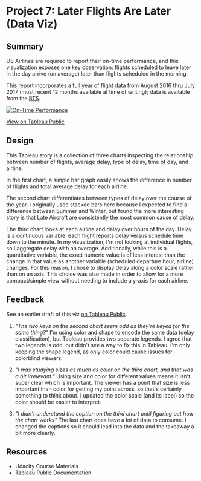 # Project 7: Later Flights Are Later (Data Viz)

## Summary

US Airlines are required to report their on-time performance, and this visualization exposes one key observation: flights scheduled to leave later in the day arrive (on average) later than flights scheduled in the morning.

This report incorporates a full year of flight data from August 2016 thru July 2017 (most recent 12 months available at time of writing); data is available from the [BTS](https://www.transtats.bts.gov/Tables.asp?DB_ID=120&DB_Name=Airline%20On-Time%20Performance%20Data&DB_Short_Name=On-Time).

<div class='tableauPlaceholder' id='viz1506483487414' style='position: relative'><noscript><a href='#'><img alt='On-Time Performance ' src='https:&#47;&#47;public.tableau.com&#47;static&#47;images&#47;On&#47;On-TimePerformance_1&#47;On-TimePerformance&#47;1_rss.png' style='border: none' /></a></noscript><object class='tableauViz'  style='display:none;'><param name='host_url' value='https%3A%2F%2Fpublic.tableau.com%2F' /> <param name='embed_code_version' value='2' /> <param name='site_root' value='' /><param name='name' value='On-TimePerformance_1&#47;On-TimePerformance' /><param name='tabs' value='no' /><param name='toolbar' value='yes' /><param name='static_image' value='https:&#47;&#47;public.tableau.com&#47;static&#47;images&#47;On&#47;On-TimePerformance_1&#47;On-TimePerformance&#47;1.png' /> <param name='animate_transition' value='yes' /><param name='display_static_image' value='yes' /><param name='display_spinner' value='yes' /><param name='display_overlay' value='yes' /><param name='display_count' value='yes' /></object></div>                <script type='text/javascript'>                    var divElement = document.getElementById('viz1506483487414');                    var vizElement = divElement.getElementsByTagName('object')[0];                    vizElement.style.width='1000px';vizElement.style.height='860px';                    var scriptElement = document.createElement('script');                    scriptElement.src = 'https://public.tableau.com/javascripts/api/viz_v1.js';                    vizElement.parentNode.insertBefore(scriptElement, vizElement);                </script>

[View on Tableau Public](https://public.tableau.com/views/On-TimePerformance_1/On-TimePerformance?:embed=y&:display_count=yes&publish=yes)

## Design
This Tableau story is a collection of three charts inspecting the relationship between number of flights, average delay, type of delay, time of day, and airline.

In the first chart, a simple bar graph easily shows the difference in number of flights and total average delay for each airline.

The second chart differentiates between types of delay over the course of the year. I originally used stacked bars here because I expected to find a difference between Summer and Winter, but found the more interesting story is that Late Aircraft are consistently the most common cause of delay.

The third chart looks at each airline and delay over hours of the day. Delay is a continuous variable: each flight reports delay versus schedule time down to the minute. In my visualization, I'm not looking at individual flights, so I aggregate delay with an average. Additionally, while this is a quantitative variable, the exact numeric value is of less interest than the change in that value as another variable (scheduled departure hour, airline) changes. For this reason, I chose to display delay along a color scale rather than on an axis. This choice was also made in order to allow for a more compact/simple view without needing to include a y-axis for each airline. 


## Feedback

See an earlier draft of this viz [on Tableau Public](https://public.tableau.com/profile/ercjns#!/vizhome/On-TimePerformance_1/On-TimePerformancev1).

1. *"The two keys on the second chart seem odd as they're keyed for the same thing?"*
I'm using color and shape to encode the same data (delay classification), but Tableau provides two separate legends. I agree that two legends is odd, but didn't see a way to fix this in Tableau. I'm only keeping the shape legend, as only color could cause issues for colorblind viewers.

2. *"I was studying sizes as much as color on the third chart, and that was a bit irrelevant."*
Using size and color for different values means it isn't super clear which is important. The viewer has a point that size is less important than color for getting my point across, so that's certainly something to think about. I updated the color scale (and its label) so the color should be easier to interpret.

3. *"I didn't understand the caption on the third chart until figuring out how the chart works"*
The last chart does have a lot of data to consume. I changed the captions so it should lead into the data and the takeaway a bit more clearly.

## Resources
* Udacity Course Materials
* Tableau Public Documentation
